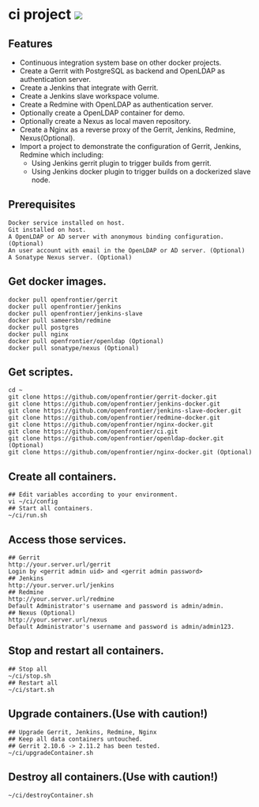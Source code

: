 # ci project ![](https://travis-ci.org/shivshav/ci.svg?branch=develop)
## Features
* Continuous integration system base on other docker projects.
* Create a Gerrit with PostgreSQL as backend and OpenLDAP as authentication server.
* Create a Jenkins that integrate with Gerrit.
* Create a Jenkins slave workspace volume.
* Create a Redmine with OpenLDAP as authentication server.
* Optionally create a OpenLDAP container for demo.
* Optionally create a Nexus as local maven repository.
* Create a Nginx as a reverse proxy of the Gerrit, Jenkins, Redmine, Nexus(Optional).
* Import a project to demonstrate the configuration of Gerrit, Jenkins, Redmine which including:
  * Using Jenkins gerrit plugin to trigger builds from gerrit.
  * Using Jenkins docker plugin to trigger builds on a dockerized slave node.

## Prerequisites
    Docker service installed on host.
    Git installed on host.
    A OpenLDAP or AD server with anonymous binding configuration. (Optional)
    An user account with email in the OpenLDAP or AD server. (Optional)
    A Sonatype Nexus server. (Optional)

## Get docker images.
    docker pull openfrontier/gerrit
    docker pull openfrontier/jenkins
    docker pull openfrontier/jenkins-slave
    docker pull sameersbn/redmine
    docker pull postgres
    docker pull nginx
    docker pull openfrontier/openldap (Optional)
    docker pull sonatype/nexus (Optional)

## Get scriptes.
    cd ~
    git clone https://github.com/openfrontier/gerrit-docker.git
    git clone https://github.com/openfrontier/jenkins-docker.git
    git clone https://github.com/openfrontier/jenkins-slave-docker.git
    git clone https://github.com/openfrontier/redmine-docker.git
    git clone https://github.com/openfrontier/nginx-docker.git
    git clone https://github.com/openfrontier/ci.git
    git clone https://github.com/openfrontier/openldap-docker.git (Optional)
    git clone https://github.com/openfrontier/nginx-docker.git (Optional)

## Create all containers.
    ## Edit variables according to your environment.
    vi ~/ci/config
    ## Start all containers.
    ~/ci/run.sh

## Access those services.
    ## Gerrit
    http://your.server.url/gerrit
    Login by <gerrit admin uid> and <gerrit admin password>
    ## Jenkins
    http://your.server.url/jenkins
    ## Redmine
    http://your.server.url/redmine
    Default Administrator's username and password is admin/admin.
    ## Nexus (Optional)
    http://your.server.url/nexus
    Default Administrator's username and password is admin/admin123.

## Stop and restart all containers.
    ## Stop all
    ~/ci/stop.sh
    ## Restart all
    ~/ci/start.sh

## Upgrade containers.(Use with caution!)
    ## Upgrade Gerrit, Jenkins, Redmine, Nginx
    ## Keep all data containers untouched.
    ## Gerrit 2.10.6 -> 2.11.2 has been tested.
    ~/ci/upgradeContainer.sh

## Destroy all containers.(Use with caution!) 
    ~/ci/destroyContainer.sh
